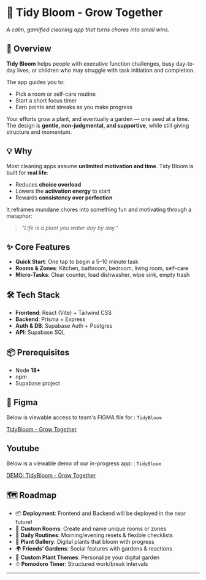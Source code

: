 # 🌱 Tidy Bloom  - Grow Together
*A calm, gamified cleaning app that turns chores into small wins.*



## 📖 Overview  
**Tidy Bloom** helps people with executive function challenges, busy day-to-day lives, or children who may struggle with task initiation and completion.  

The app guides you to:  
- Pick a room or self-care routine  
- Start a short focus timer  
- Earn points and streaks as you make progress  

Your efforts grow a plant, and eventually a garden — one seed at a time. The design is **gentle, non-judgmental, and supportive**, while still giving structure and momentum.



## 💡 Why  
Most cleaning apps assume **unlimited motivation and time**. Tidy Bloom is built for **real life**:  

- Reduces **choice overload**  
- Lowers the **activation energy** to start  
- Rewards **consistency over perfection**  

It reframes mundane chores into something fun and motivating through a metaphor:  

> *“Life is a plant you water day by day.”*



## ✨ Core Features  
- **Quick Start**: One tap to begin a 5–10 minute task  
- **Rooms & Zones**: Kitchen, bathroom, bedroom, living room, self-care  
- **Micro-Tasks**: Clear counter, load dishwasher, wipe sink, empty trash  



## 🛠 Tech Stack  
- **Frontend**: React (Vite) + Tailwind CSS  
- **Backend**: Prisma + Express
- **Auth & DB**: Supabase Auth + Postgres  
- **API**: Supabase SQL  



## 📦 Prerequisites  
- Node **18+**  
- npm  
- Supabase project  



## 🎨 Figma

Below is viewable access to team's FIGMA file for : ```TidyBloom```

[TidyBloom - Grow Together](https://www.figma.com/design/REOhWeFZuoSSfMqBFU0lgi/Plant-Watering-Accountability-App--Lofi-Wireframe---HiFi-Mockup-?node-id=38-2&t=RLcOt2iaSH2gjn76-1)

## Youtube

Below is a viewable demo of our in-progress app: : ```TidyBloom```

[DEMO: TidyBloom - Grow Together](https://www.youtube.com/watch?v=6QD8O8zNN3M)


## 🗺 Roadmap 
- 📦 **Deployment**: Frontend and Backend will be deployed in the near future! 
- 🌸 **Custom Rooms**: Create and name unique rooms or zones  
- 🔄 **Daily Routines**: Morning/evening resets & flexible checklists  
- 🌿 **Plant Gallery**: Digital plants that bloom with progress  
- 🌍 **Friends’ Gardens**: Social features with gardens & reactions  
- 🎨 **Custom Plant Themes**: Personalize your digital garden  
- ⏱ **Pomodoro Timer**: Structured work/break intervals  

---
